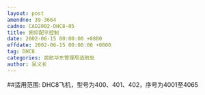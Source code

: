```yaml
---
layout: post
amendno: 39-3664
cadno: CAD2002-DHC8-05
title: 俯仰配平控制
date: 2002-06-15 00:00:00 +0800
effdate: 2002-06-15 00:00:00 +0800
tag: DHC8
categories: 民航华东管理局适航处
author: 吴义长
---
```


##适用范围:
DHC8飞机，型号为400、401、402，序号为4001至4065

